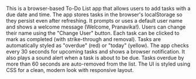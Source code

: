 This is a browser-based To-Do List app that allows users to add tasks with a due date and time.
The app stores tasks in the browser's localStorage so they persist even after refreshing.
It prompts or uses a default user name and shows a welcome message (Welcome, Pranavika!).
Users can change their name using the "Change User" button.
Each task can be clicked to mark as completed (with strike-through and removal).
Tasks are automatically styled as "overdue" (red) or "today" (yellow).
The app checks every 30 seconds for upcoming tasks and shows a browser notification.
It also plays a sound alert when a task is about to be due.
Tasks overdue by more than 60 seconds are auto-removed from the list.
The UI is styled using CSS for a clean, modern look with responsive layout.
